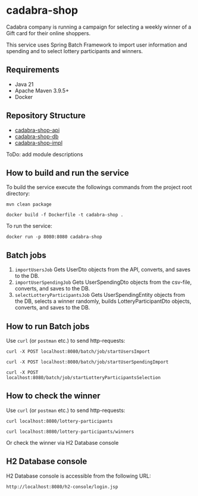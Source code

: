 # cadabra-shop

Cadabra company is running a campaign for selecting a weekly winner of a Gift card for their online shoppers.

This service uses Spring Batch Framework to import user information and spending and to select lottery participants and winners.

## Requirements

- Java 21
- Apache Maven 3.9.5+
- Docker 

## Repository Structure

- [cadabra-shop-api](cadabra-shop-api)
- [cadabra-shop-db](cadabra-shop-db)
- [cadabra-shop-impl](cadabra-shop-impl)


ToDo: add module descriptions

## How to build and run the service

To build the service execute the followings commands from the project root directory:

```
mvn clean package
```

```
docker build -f Dockerfile -t cadabra-shop .
```

To run the service:
```
docker run -p 8080:8080 cadabra-shop
```

## Batch jobs

1. `importUsersJob`
   Gets UserDto objects from the API, converts, and saves to the DB.
2. `importUserSpendingJob`
   Gets UserSpendingDto objects from the csv-file, converts, and saves to the DB.
3. `selectLotteryParticipantsJob`
   Gets UserSpendingEntity objects from the DB, selects a winner randomly, builds LotteryParticipantDto objects, converts, and saves to the DB.

## How to run Batch jobs

Use `curl` (or `postman` etc.) to send http-requests:

```
curl -X POST localhost:8080/batch/job/startUsersImport
```

```
curl -X POST localhost:8080/batch/job/startUserSpendingImport
```

```
curl -X POST localhost:8080/batch/job/startLotteryParticipantsSelection
```

## How to check the winner

Use `curl` (or `postman` etc.) to send http-requests:

```
curl localhost:8080/lottery-participants
```

```
curl localhost:8080/lottery-participants/winners
```

Or check the winner via H2 Database console

## H2 Database console

H2 Database console is accessible from the following URL:
```
http://localhost:8080/h2-console/login.jsp
```